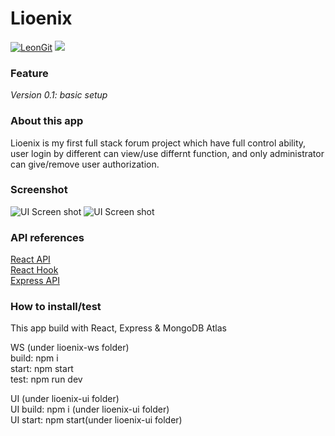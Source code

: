 # Lioenix
<a href="https://github.com/LeonQi800/Lioenix" target="\_parent"><img alt="LeonGit" src="https://img.shields.io/github/stars/LeonQi800/Lioenix" /></a>
<a href="https://www.linkedin.com/in/leon-chao-qi-085335168" target="\_parent"><img src="https://img.shields.io/badge/Linkdin-Leon-brightgreen" /></a>

### Feature
*Version 0.1: basic setup*

### About this app
Lioenix is my first full stack forum project which have full control ability, user login by different can view/use differnt function, and only administrator can give/remove user authorization.

### Screenshot
![UI Screen shot](./lioenix-ui/public/screenshot/UIScreenshot01.PNG)
![UI Screen shot](./lioenix-ui/public/screenshot/UIScreenshot02.PNG)

### API references
<a href="https://reactjs.org/docs/react-api.html">React API</a>
</br>
<a href="https://reactjs.org/docs/hooks-reference.html">React Hook</a>
</br>
<a href="https://expressjs.com/en/4x/api.html">Express API</a>

### How to install/test
This app build with React, Express & MongoDB Atlas<br/>

WS (under lioenix-ws folder)<br/>
build: npm i <br/>
start: npm start<br/>
test: npm run dev<br/>

UI (under lioenix-ui folder)<br/>
UI build: npm i (under lioenix-ui folder)<br/>
UI start: npm start(under lioenix-ui folder)<br />

